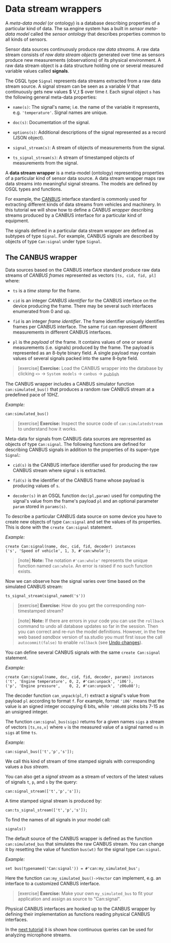 # Data stream wrappers

A *meta-data model* (or ontology) is a database describing properties
of a particular kind of data. The sa.engine system has a built in
*sensor meta-data model* called the *sensor ontology* that describes
properties common to all kinds of sensors.

Sensor data sources continuously produce *raw data streams*. A raw
data stream consists of *raw data stream objects* generated over time
as sensors produce new measurements (observations) of its physical
environment. A raw data stream object is a data structure holding one
or several measured variable values called **signals**.

The OSQL type `Signal` represents data streams extracted from a raw
data stream source. A signal stream can be seen as a variable *V* that
continuously gets new values $ V_t $ over time *t*. Each signal object
`s` has the following general meta-data properties:

- `name(s)`: The signal's name; i.e. the name of the variable it
  represents, e.g. `'temperature'`. Signal names are unique.

- `doc(s)`: Documentation of the signal.

- `options(s)`: Additional descriptions of the signal represented as a
  record (JSON object).

- `signal_stream(s)`: A stream of objects of measurements from the
  signal.

- `ts_signal_stream(s)`: A stream of timestamped objects of
  measurements from the signal.

A **data stream wrapper** is a meta-model (ontology) representing
properties of a particular kind of sensor data source. A data stream
wrapper maps raw data streams into meaningful signal streams. The
models are defined by OSQL types and functions.

For example, the [CANBUS](https://en.wikipedia.org/wiki/CAN_bus)
interface standard is commonly used for extracting different kinds of
data streams from vehicles and machinery. In this tutorial we will
show how to define a *CANBUS wrapper* describing streams produced by a
CANBUS interface for a particular kind of equipment.

The signals defined in a particular data stream wrapper are defined as
subtypes of type `Signal`.  For example, CANBUS signals are described
by objects of type `Can:signal` under type `Signal`.

## The CANBUS wrapper

Data sources based on the CANBUS interface standard produce raw data
streams of *CANBUS frames* represented as vectors `[ts, cid, fid, pl]` where:

- `ts` is a *time stamp* for the frame.

- `cid` is an integer *CANBUS identifier* for the CANBUS interface on
  the device producing the frame. There may be several such
  interfaces enumerated from 0 and up.
 
 - `fid` is an integer *frame identifier*. The frame identifier
   uniquely identifies frames per CANBUS interface. The same `fid` can
   represent different measurements in different CANBUS interfaces.
 
 - `pl` is the *payload* of the frame. It contains values of one or
   several measurements (i.e. signals) produced by the frame. The
   payload is represented as an 8-byte binary field. A single payload
   may contain values of several signals packed into the same 8-byte
   field.

> [exercise] **Exercise:** Load the CANBUS wrapper into the database by clicking
`<>` -> `System models` -> `canbus` -> <span class="material-icons" style="vertical-align: middle;">publish</span>

The CANBUS wrapper includes a CANBUS simulator function
`can:simulated_bus()` that produces a random raw CANBUS stream at a
predefined pace of 10HZ.

*Example:*

```LIVE
can:simulated_bus()
```

> [exercise] **Exercise:** Inspect the source code of `can:simulatedstream` to
understand how it works.

Meta-data for signals from CANBUS data sources are represented as
objects of type `Can:signal`. The following functions are defined for
describing CANBUS signals in addition to the properties of its
super-type `Signal`:

- `cid(s)` is the CANBUS interface identifier used for producing the
  raw CANBUS stream where signal `s` is extracted.
    
- `fid(s)` is the identifier of the CANBUS frame whose payload is
  producing values of `s`.

- `decoder(s)` in an OSQL function `dec(pl,param)` used for computing
  the signal's value from the frame's payload `pl` and an optional
  parameter `param` stored in `params(s)`.

To describe a particular CANBUS data source on some device you have to
create new objects of type `Can:signal` and set the values of its
properties. This is done with the `create Can:signal` statement.

*Example:*

```LIVE
create Can:signal(name, doc, cid, fid, decoder) instances
('s', 'Speed of vehicle', 1, 3, #'can:whole');
```

> [note]   **Note:** The notation `#'can:whole'` represents the unique function
named `can:whole`. An error is raised if no such function exists.

Now we can observe how the signal varies over time based on the
simulated CANBUS stream:

```LIVE
ts_signal_stream(signal_named('s'))
```

> [exercise] **Exercise:** How do you get the corresponding non-timestamped stream?

> [note]   **Note:** If there are errors in your code you can use the `rollback`
command to undo all database updates so far in the session. Then you
can correct and re-run the model definitions. However, in the free web
based *sandbox* version of sa.studio you must first issue the call
`autocommit(false)` to enable `rollback` (see [Undo
changes](/docs/md/tutorial/save-database.md#transactions)).

You can define several CANBUS signals with the same `create
Can:signal` statement.

*Example:*

```LIVE
create Can:signal(name, doc, cid, fid, decoder, params) instances
('t', 'Engine temperature', 0, 2, #'can:unpack', 'i06'),
('p', 'Engine pressure',    0, 2, #'can:unpack', 'z06u08');
```

The decoder function `can_unpack(pl,f)` extract a signal's value from
payload `pl` according to format `f`. For example, format `'i06'`
means that the value is an signed integer occupying 6 bits, while
`'z06u08` picks bits 7-15 as an unsigned integer.

The function `can:signal_bus(sigs)` returns for a given names `sigs` a
stream of vectors `[ts,ns,v]` where `v` is the measured value of a
signal named `ns` in `sigs` at time `ts`.

*Example:*

```LIVE
can:signal_bus(['t','p','s']);
```

We call this kind of stream of time stamped signals with corresponding values a
*bus stream*.

You can also get a *signal stream* as a stream of vectors of the
latest values of signals `t`, `p`, and `s` by the query:

```LIVE
can:signal_stream(['t','p','s']);
```

A time stamped signal stream is produced by:

```LIVE
can:ts_signal_stream(['t','p','s']);
```

To find the names of all signals in your model call:

```LIVE
signals()
```

The default source of the CANBUS wrapper is defined as the function
`can:simulated_bus` that simulates the raw CANBUS stream. You can
change it by resetting the value of function `bus(wt)` for the signal
type `Can:signal`.

*Example:*

```
set bus(typenamed('Can:signal')) = #'can:my_simulated_bus';

```

Here the function `can:my_simulated_bus()->Vector` can implement, e.g. an
interface to a customized CANBUS interface.

> [exercise] **Exercise:** Make your own `my_simulated_bus` to fit your
application and assign as source to "Can:signal".

Physical CANBUS interfaces are hooked up to the CANBUS wrapper by
defining their implementation as functions reading physical CANBUS
interfaces.

In the [next tutorial](/docs/md/tutorial/audiostream.md) it is shown how
continuous queries can be used for analyzing microphone streams.